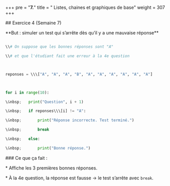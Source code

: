 +++
pre = "**7.**"
title = " Listes, chaines et graphiques de base"
weight = 307
+++





\## Exercice 4 (Semaine 7)



\*\*But : simuler un test qui s’arrête dès qu’il y a une mauvaise réponse\*\*



```python

\\# On suppose que les bonnes réponses sont "A"

\\# et que l'étudiant fait une erreur à la 4e question



reponses = \\\["A", "A", "A", "B", "A", "A", "A", "A", "A", "A"]



for i in range(10):

\&nbsp;   print("Question", i + 1)

\&nbsp;   if reponses\\\[i] != "A":

\&nbsp;       print("Réponse incorrecte. Test terminé.")

\&nbsp;       break

\&nbsp;   else:

\&nbsp;       print("Bonne réponse.")

```



\### Ce que ça fait :



\* Affiche les 3 premières bonnes réponses.

\* À la 4e question, la réponse est fausse → le test s’arrête avec `break`.



